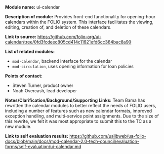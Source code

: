 **Module name:** ui-calendar

**Description of module:** Provides front-end functionality for opening-hour calendars within the
FOLIO system. This interface facilitates the viewing, editing, creation of, and deletion of these
calendars.

**Link to source:**
https://github.com/folio-org/ui-calendar/tree/0fd3fcdeec805cd414c11621efd6cc364bac8a90

**List of related modules:**

- `mod-calendar`, backend interface for the calendar
- `mod-circulation`, uses opening information for loan policies

**Points of contact:**

- Steven Turner, product owner
- Noah Overcash, lead developer

**Notes/Clarification/Background/Supporting Links:** Team Bama has rewritten the calendar modules to
better reflect the needs of FOLIO users, including a number of features such as new calendar
formats, improved exception handling, and multi-service point assignments. Due to the size of this
rewrite, we felt it was most appropriate to submit this to the TC as a new module.

**Link to self evaluation results:**
https://github.com/ualibweb/ua-folio-docs/blob/main/docs/mod-calendar-2.0-tech-council/evaluation-forms/self-evaluation/ui-calendar.md
